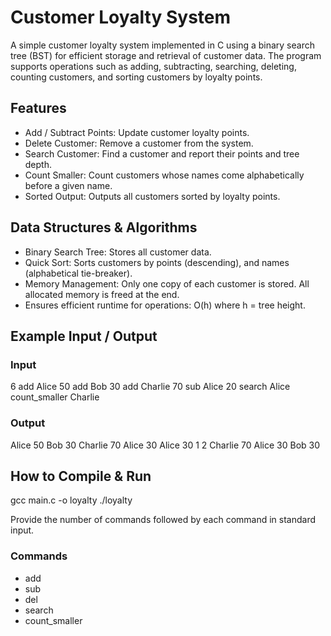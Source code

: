 # Customer Loyalty System
A simple customer loyalty system implemented in C using a binary search tree (BST) for efficient storage and retrieval of customer data. The program supports operations such as adding, subtracting, searching, deleting, counting customers, and sorting customers by loyalty points.

## Features
- Add / Subtract Points: Update customer loyalty points.
- Delete Customer: Remove a customer from the system.
- Search Customer: Find a customer and report their points and tree depth.
- Count Smaller: Count customers whose names come alphabetically before a given name.
- Sorted Output: Outputs all customers sorted by loyalty points.

## Data Structures & Algorithms
- Binary Search Tree: Stores all customer data.
- Quick Sort: Sorts customers by points (descending), and names (alphabetical tie-breaker).
- Memory Management: Only one copy of each customer is stored. All allocated memory is freed at the end.
- Ensures efficient runtime for operations: O(h) where h = tree height. 

## Example Input / Output
### Input
6
add Alice 50
add Bob 30
add Charlie 70
sub Alice 20
search Alice
count_smaller Charlie

### Output
Alice 50
Bob 30
Charlie 70
Alice 30
Alice 30 1
2
Charlie 70
Alice 30
Bob 30

## How to Compile & Run
gcc main.c -o loyalty
./loyalty

Provide the number of commands followed by each command in standard input.

### Commands
- add <name> <pts>
- sub <name> <pts>
- del <name>
- search <name>
- count_smaller <name>
